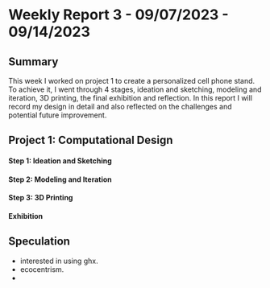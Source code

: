 # Weekly Report 3 - 09/07/2023 - 09/14/2023

## Summary 
This week I worked on project 1 to create a personalized cell phone stand. To achieve it, I went through 4 stages, ideation and sketching, modeling and iteration, 3D printing, the final exhibition and reflection. In this report I will record my design in detail and also reflected on the challenges and potential future improvement.

## Project 1: Computational Design

#### Step 1: Ideation and Sketching


#### Step 2: Modeling and Iteration

#### Step 3: 3D Printing

#### Exhibition


## Speculation

- interested in using ghx.
- ecocentrism.
- 

